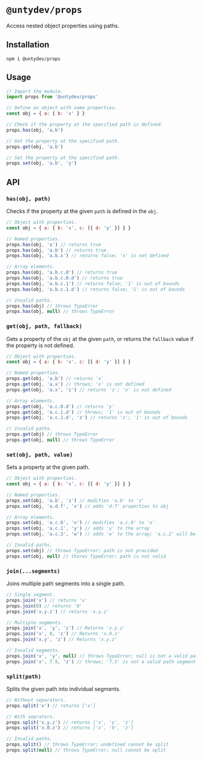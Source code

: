# `@untydev/props`

Access nested object properties using paths.

## Installation

```shell
npm i @untydev/props
```

## Usage

```js
// Import the module.
import props from '@untydev/props'

// Define an object with some properties.
const obj = { a: { b: 'x' } }

// Check if the property at the specified path is defined.
props.has(obj, 'a.b')

// Get the property at the specified path.
props.get(obj, 'a.b')

// Set the property at the specified path.
props.set(obj, 'a.b', 'y')
```

## API

### `has(obj, path)`

Checks if the property at the given `path` is defined in the `obj`.

```js
// Object with properties.
const obj = { a: { b: 'x', c: [{ d: 'y' }] } }

// Named properties.
props.has(obj, 'a') // returns true
props.has(obj, 'a.b') // returns true
props.has(obj, 'a.b.x') // returns false; 'x' is not defined

// Array elements.
props.has(obj, 'a.b.c.0') // returns true
props.has(obj, 'a.b.c.0.d') // returns true
props.has(obj, 'a.b.c.1') // returns false; '1' is out of bounds
props.has(obj, 'a.b.c.1.d') // returns false; '1' is out of bounds

// Invalid paths.
props.has(obj) // throws TypeError
props.has(obj, null) // throws TypeError
```

### `get(obj, path, fallback)`

Gets a property of the `obj` at the given `path`, or returns the `fallback` value if the property is not defined.

```js
// Object with properties.
const obj = { a: { b: 'x', c: [{ d: 'y' }] } }

// Named properties.
props.get(obj, 'a.b') // returns 'x'
props.get(obj, 'a.x') // throws; 'x' is not defined
props.get(obj, 'a.x', 'z') // returns 'z'; 'x' is not defined

// Array elements.
props.get(obj, 'a.c.0.d') // returns 'y'
props.get(obj, 'a.c.1.d') // throws; '1' is out of bounds
props.get(obj, 'a.c.1.d', 'z') // returns 'z'; '1' is out of bounds

// Invalid paths.
props.get(obj) // throws TypeError
props.get(obj, null) // throws TypeError
```

### `set(obj, path, value)`

Sets a property at the given path.

```js
// Object with properties.
const obj = { a: { b: 'x', c: [{ d: 'y' }] } }

// Named properties.
props.set(obj, 'a.b', 'z') // modifies 'a.b' to 'z'
props.set(obj, 'a.d.f', 'x') // adds 'd.f' properties to obj

// Array elements.
props.set(obj, 'a.c.0', 'x') // modifies 'a.c.0' to 'x'
props.set(obj, 'a.c.1', 'y') // adds 'y' to the array
props.set(obj, 'a.c.3', 'w') // adds 'w' to the array; 'a.c.2' will be undefined

// Invalid paths.
props.set(obj) // throws TypeError; path is not provided
props.set(obj, null) // thorws TypeError; path is not valid 
```

### `join(...segments)`

Joins multiple path segments into a single path.

```js
// Single segment.
props.join('x') // returns 'x'
props.join(0) // returns '0'
props.join('x.y.z') // returns 'x.y.z'

// Multiple segments.
props.join('x', 'y', 'z') // Returns 'x.y.z'
props.join('x', 0, 'z') // Returns 'x.0.z'
props.join('x.y', 'z') // Returns 'x.y.z'

// Invalid segments.
props.join('x', 'y', null) // throws TypeError; null is not a valid path segment
props.join('x', 7.5, 'z') // throws; '7.5' is not a valid path segment
```

### `split(path)`

Splits the given path into individual segments.

```js
// Without separators.
props.split('x') // returns ['x']

// With seprators.
props.split('x.y.z') // returns ['x', 'y', 'z']
props.split('x.0.z') // returns ['x', '0', 'z']

// Invalid paths.
props.split() // throws TypeError; undefined cannot be split
props.split(null) // throws TypeError; null cannot be split
```
